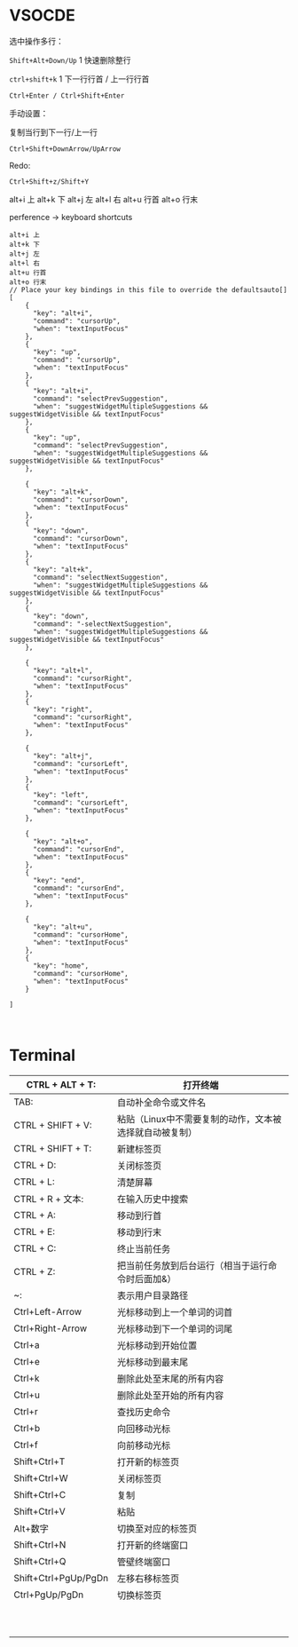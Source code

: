 

# VSOCDE

选中操作多行：

`Shift+Alt+Down/Up`
1
快速删除整行

`ctrl+shift+k`
1
下一行行首 /  上一行行首

`Ctrl+Enter / Ctrl+Shift+Enter`

手动设置：

复制当行到下一行/上一行

`Ctrl+Shift+DownArrow/UpArrow`

Redo:

`Ctrl+Shift+z/Shift+Y`



alt+i 上 alt+k 下 alt+j 左 alt+l 右 alt+u 行首 alt+o 行末

perference -> keyboard shortcuts

```
alt+i 上
alt+k 下
alt+j 左
alt+l 右
alt+u 行首
alt+o 行末
// Place your key bindings in this file to override the defaultsauto[]
[
    {
      "key": "alt+i",
      "command": "cursorUp",
      "when": "textInputFocus"
    },
    {
      "key": "up",
      "command": "cursorUp",
      "when": "textInputFocus"
    },
    {
      "key": "alt+i",
      "command": "selectPrevSuggestion",
      "when": "suggestWidgetMultipleSuggestions && suggestWidgetVisible && textInputFocus"
    },
    {
      "key": "up",
      "command": "selectPrevSuggestion",
      "when": "suggestWidgetMultipleSuggestions && suggestWidgetVisible && textInputFocus"
    },

    {
      "key": "alt+k",
      "command": "cursorDown",
      "when": "textInputFocus"
    },
    {
      "key": "down",
      "command": "cursorDown",
      "when": "textInputFocus"
    },
    {
      "key": "alt+k",
      "command": "selectNextSuggestion",
      "when": "suggestWidgetMultipleSuggestions && suggestWidgetVisible && textInputFocus"
    },
    {
      "key": "down",
      "command": "-selectNextSuggestion",
      "when": "suggestWidgetMultipleSuggestions && suggestWidgetVisible && textInputFocus"
    },

    {
      "key": "alt+l",
      "command": "cursorRight",
      "when": "textInputFocus"
    },
    {
      "key": "right",
      "command": "cursorRight",
      "when": "textInputFocus"
    },

    {
      "key": "alt+j",
      "command": "cursorLeft",
      "when": "textInputFocus"
    },
    {
      "key": "left",
      "command": "cursorLeft",
      "when": "textInputFocus"
    },

    {
      "key": "alt+o",
      "command": "cursorEnd",
      "when": "textInputFocus"
    },
    {
      "key": "end",
      "command": "cursorEnd",
      "when": "textInputFocus"
    },

    {
      "key": "alt+u",
      "command": "cursorHome",
      "when": "textInputFocus"
    },
    {
      "key": "home",
      "command": "cursorHome",
      "when": "textInputFocus"
    }

]
  
  

```

# Terminal

| CTRL + ALT + T:      | 打开终端                                                |
| -------------------- | ------------------------------------------------------- |
| TAB:                 | 自动补全命令或文件名                                    |
| CTRL + SHIFT + V:    | 粘贴（Linux中不需要复制的动作，文本被选择就自动被复制） |
| CTRL + SHIFT + T:    | 新建标签页                                              |
| CTRL + D:            | 关闭标签页                                              |
| CTRL + L:            | 清楚屏幕                                                |
| CTRL + R + 文本:     | 在输入历史中搜索                                        |
| CTRL + A:            | 移动到行首                                              |
| CTRL + E:            | 移动到行末                                              |
| CTRL + C:            | 终止当前任务                                            |
| CTRL + Z:            | 把当前任务放到后台运行（相当于运行命令时后面加&）       |
| ~:                   | 表示用户目录路径                                        |
| Ctrl+Left-Arrow      | 光标移动到上一个单词的词首                              |
| Ctrl+Right-Arrow     | 光标移动到下一个单词的词尾                              |
| Ctrl+a               | 光标移动到开始位置                                      |
| Ctrl+e               | 光标移动到最末尾                                        |
| Ctrl+k               | 删除此处至末尾的所有内容                                |
| Ctrl+u               | 删除此处至开始的所有内容                                |
| Ctrl+r               | 查找历史命令                                            |
| Ctrl+b               | 向回移动光标                                            |
| Ctrl+f               | 向前移动光标                                            |
| Shift+Ctrl+T         | 打开新的标签页                                          |
| Shift+Ctrl+W         | 关闭标签页                                              |
| Shift+Ctrl+C         | 复制                                                    |
| Shift+Ctrl+V         | 粘贴                                                    |
| Alt+数字             | 切换至对应的标签页                                      |
| Shift+Ctrl+N         | 打开新的终端窗口                                        |
| Shift+Ctrl+Q         | 管壁终端窗口                                            |
| Shift+Ctrl+PgUp/PgDn | 左移右移标签页                                          |
| Ctrl+PgUp/PgDn       | 切换标签页                                              |
|                      |                                                         |
|                      |                                                         |
|                      |                                                         |
|                      |                                                         |
|                      |                                                         |
|                      |                                                         |
|                      |                                                         |
|                      |                                                         |
|                      |                                                         |
|                      |                                                         |